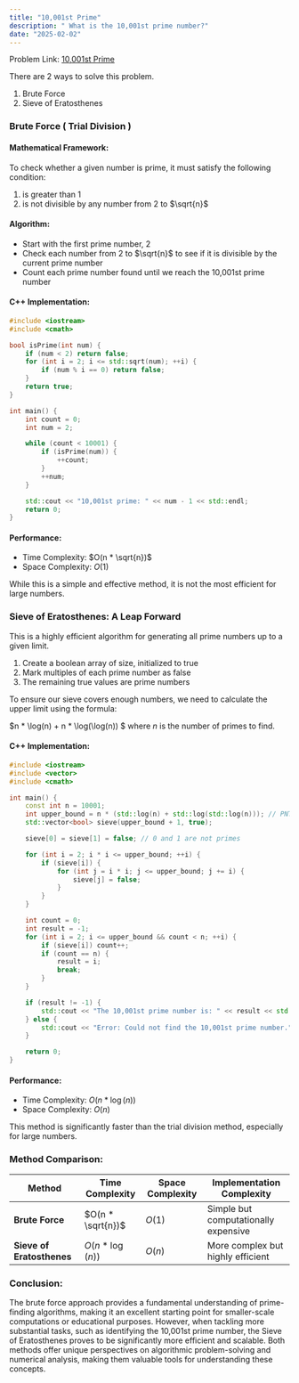 ```yaml
---
title: "10,001st Prime"
description: " What is the 10,001st prime number?"
date: "2025-02-02"
---
```


Problem Link: [10,001st Prime](https://projecteuler.net/problem=7)

There are 2 ways to solve this problem.

1. Brute Force
2. Sieve of Eratosthenes


### Brute Force ( Trial Division )

#### Mathematical Framework:

To check whether a given number is prime, it must satisfy the following condition:

1. is greater than 1
2. is not divisible by any number from 2 to $\sqrt{n}$

#### Algorithm: 

* Start with the first prime number, 2
* Check each number from 2 to $\sqrt{n}$ to see if it is divisible by the current prime number
* Count each prime number found until we reach the 10,001st prime number

#### C++ Implementation:

```c++
#include <iostream>
#include <cmath>

bool isPrime(int num) {
    if (num < 2) return false;
    for (int i = 2; i <= std::sqrt(num); ++i) {
        if (num % i == 0) return false;
    }
    return true;
}

int main() {
    int count = 0;
    int num = 2;

    while (count < 10001) {
        if (isPrime(num)) {
            ++count;
        }
        ++num;
    }

    std::cout << "10,001st prime: " << num - 1 << std::endl;
    return 0;
}
```


#### Performance:

* Time Complexity: $O(n * \sqrt{n})$
* Space Complexity: $O(1)$

While this is a simple and effective method, it is not the most efficient for large numbers.

### Sieve of Eratosthenes: A Leap Forward


This is a highly efficient algorithm for generating all prime numbers up to a given limit.

1. Create a boolean array of size, initialized to true
2. Mark multiples of each prime number as false
3. The remaining true values are prime numbers

To ensure our sieve covers enough numbers, we need to calculate the upper limit using the formula:

$n * \log(n) + n * \log(\log(n)) $ where $n$ is the number of primes to find.


#### C++ Implementation:

```c++
#include <iostream>
#include <vector>
#include <cmath>

int main() {
    const int n = 10001;
    int upper_bound = n * (std::log(n) + std::log(std::log(n))); // PNT estimate
    std::vector<bool> sieve(upper_bound + 1, true);

    sieve[0] = sieve[1] = false; // 0 and 1 are not primes

    for (int i = 2; i * i <= upper_bound; ++i) {
        if (sieve[i]) {
            for (int j = i * i; j <= upper_bound; j += i) {
                sieve[j] = false;
            }
        }
    }

    int count = 0;
    int result = -1;
    for (int i = 2; i <= upper_bound && count < n; ++i) {
        if (sieve[i]) count++;
        if (count == n) {
            result = i;
            break;
        }
    }

    if (result != -1) {
        std::cout << "The 10,001st prime number is: " << result << std::endl;
    } else {
        std::cout << "Error: Could not find the 10,001st prime number." << std::endl;
    }

    return 0;
}
```


#### Performance:

* Time Complexity: $O(n * \log(n))$
* Space Complexity: $O(n)$

This method is significantly faster than the trial division method, especially for large numbers.


### Method Comparison:


| **Method**                | **Time Complexity** | **Space Complexity** | **Implementation Complexity**        |
| ------------------------- | ------------------- | -------------------- | ------------------------------------ |
| **Brute Force**           | $O(n * \sqrt{n})$   | $O(1)$                | Simple but computationally expensive |
| **Sieve of Eratosthenes** | $O(n * \log(n))$   | $O(n)$                | More complex but highly efficient    |


### Conclusion:

The brute force approach provides a fundamental understanding of prime-finding algorithms, making it an excellent starting point for smaller-scale computations or educational purposes. However, when tackling more substantial tasks, such as identifying the 10,001st prime number, the Sieve of Eratosthenes proves to be significantly more efficient and scalable. Both methods offer unique perspectives on algorithmic problem-solving and numerical analysis, making them valuable tools for understanding these concepts.



